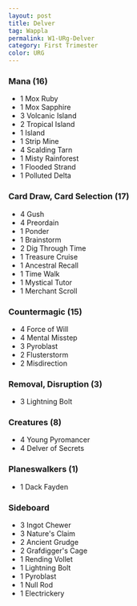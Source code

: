 ```yaml
---
layout: post
title: Delver
tag: Wappla
permalink: W1-URg-Delver
category: First Trimester
color: URG
---
```


### Mana (16)
- 1 Mox Ruby
- 1 Mox Sapphire
- 3 Volcanic Island
- 2 Tropical Island
- 1 Island
- 1 Strip Mine
- 4 Scalding Tarn
- 1 Misty Rainforest
- 1 Flooded Strand
- 1 Polluted Delta


### Card Draw, Card Selection (17)
- 4 Gush
- 4 Preordain
- 1 Ponder
- 1 Brainstorm
- 2 Dig Through Time
- 1 Treasure Cruise
- 1 Ancestral Recall
- 1 Time Walk
- 1 Mystical Tutor
- 1 Merchant Scroll

### Countermagic (15)
- 4 Force of Will
- 4 Mental Misstep
- 3 Pyroblast
- 2 Flusterstorm
- 2 Misdirection

### Removal, Disruption (3)
- 3 Lightning Bolt

### Creatures (8)
- 4 Young Pyromancer
- 4 Delver of Secrets

### Planeswalkers (1)
- 1 Dack Fayden

### Sideboard
- 3 Ingot Chewer
- 3 Nature's Claim
- 2 Ancient Grudge
- 2 Grafdigger's Cage
- 1 Rending Vollet
- 1 Lightning Bolt
- 1 Pyroblast
- 1 Null Rod
- 1 Electrickery

